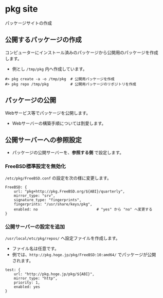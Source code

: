 # pkg site

パッケージサイトの作成

## 公開するパッケージの作成

コンピューターにインストール済みのパッケージから公開用のパッケージを作成します。

* 例とし `/tmp/pkg` 内へ作成しています。

```
#> pkg create -a -o /tmp/pkg  # 公開用パッケージを作成
#> pkg repo /tmp/pkg          # 公開用パッケージのリポジトリを作成
```

## パッケージの公開

Webサービス等でパッケージを公開します。

* Webサーバーの構築手順については割愛します。


## 公開サーバーへの参照設定

* パッケージの公開サーバーを、**参照する側** で設定します。

### FreeBSD標準設定を無効化

`/etc/pkg/FreeBSD.conf` の設定を次の様に変更します。

```
FreeBSD: {
    url: "pkg+http://pkg.FreeBSD.org/${ABI}/quarterly",
    mirror_type: "srv",
    signature_type: "fingerprints",
    fingerprints: "/usr/share/keys/pkg",
    enabled: no                           # "yes" から "no" へ変更する
}
```

### 公開サーバーの設定を追加

`/usr/local/etc/pkg/repos/` へ設定ファイルを作成します。

* ファイル名は任意です。
* 例では、`http://pkg.hoge.jp/pkg/FreeBSD:10:amd64/` でパッケージが公開されます。

```
test: {
    url: "http://pkg.hoge.jp/pkg/${ABI}",
    mirror_type: "http",
    priority: 1,
    enabled: yes
}
```
